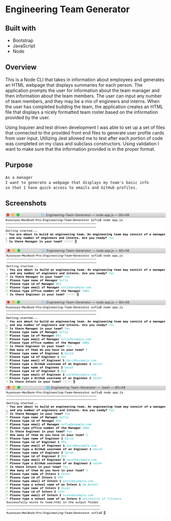 # Engineering Team Generator

## Built with

* Bootstrap
* JavaScript
* Node

## Overview

This is a Node CLI that takes in information about employees and generates an HTML webpage that displays summaries for each person. The application prompts the user for information about the team manager and then information about the team members. The user can input any number of team members, and they may be a mix of engineers and interns. When the user has completed building the team, the application creates an HTML file that displays a nicely formatted team roster based on the information provided by the user.

Using Inquirer and test driven development I was able to set up a set of files that connected to the provided front end files to generate user profile cards from user input. Utilizing Jest allowed me to test after each portion of code was completed on my class and subclass constructors. Using validation I want to make sure that the information provided is in the proper format.

## Purpose
```
As a manager
I want to generate a webpage that displays my team's basic info
so that I have quick access to emails and GitHub profiles.
```

## Screenshots
<img alt="screenshot" src="img/ScreenShot1.png" />
<img alt="screenshot" src="img/ScreenShot2.png" />
<img alt="screenshot" src="img/ScreenShot3.png" />
<img alt="screenshot" src="img/ScreenShot4.png" />